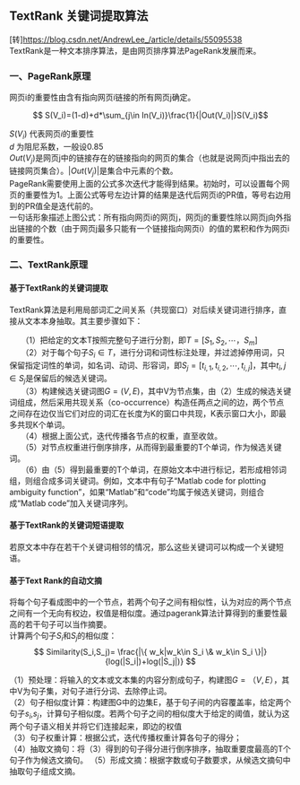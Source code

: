 ## TextRank 关键词提取算法

[转]https://blog.csdn.net/AndrewLee_/article/details/55095538  
TextRank是一种文本排序算法，是由网页排序算法PageRank发展而来。

### 一、PageRank原理
网页i的重要性由含有指向网页i链接的所有网页j确定。

$$ S(V_i)=(1-d)+d*\sum_{j\in In(V_i)}\frac{1}{|Out(V_i)|}S(V_i)$$

$S(V_i)$ 代表网页$i$的重要性  
$d$ 为阻尼系数，一般设0.85  
$Out(V_j)$是网页j中的链接存在的链接指向的网页的集合（也就是说网页j中指出去的链接网页集合）。$|Out(V_j)|$是集合中元素的个数。   
PageRank需要使用上面的公式多次迭代才能得到结果。初始时，可以设置每个网页的重要性为1。上面公式等号左边计算的结果是迭代后网页i的PR值，等号右边用到的PR值全是迭代前的。  
一句话形象描述上图公式：所有指向网页i的网页j，网页j的重要性除以网页j向外指出链接的个数（由于网页j最多只能有一个链接指向网页i）的值的累积和作为网页i的重要性。


### 二、TextRank原理

#### 基于TextRank的关键词提取
TextRank算法是利用局部词汇之间关系（共现窗口）对后续关键词进行排序，直接从文本本身抽取。其主要步骤如下：

　　（1）把给定的文本T按照完整句子进行分割，即$T=[S_1,S_2,\cdots，S_m]$  
　　（2）对于每个句子$S_i\in T$，进行分词和词性标注处理，并过滤掉停用词，只保留指定词性的单词，如名词、动词、形容词，即$S_j=[t_{i,1},t_{i,2},\cdots,t_{i,j}]$，其中$t_i,j\in S_j$是保留后的候选关键词。   
　　（3）构建候选关键词图$G = (V,E)$，其中V为节点集，由（2）生成的候选关键词组成，然后采用共现关系（co-occurrence）构造任两点之间的边，两个节点之间存在边仅当它们对应的词汇在长度为K的窗口中共现，K表示窗口大小，即最多共现K个单词。   
　　（4）根据上面公式，迭代传播各节点的权重，直至收敛。   
　　（5）对节点权重进行倒序排序，从而得到最重要的T个单词，作为候选关键词。   
　　（6）由（5）得到最重要的T个单词，在原始文本中进行标记，若形成相邻词组，则组合成多词关键词。例如，文本中有句子“Matlab code for plotting ambiguity function”，如果“Matlab”和“code”均属于候选关键词，则组合成“Matlab code”加入关键词序列。



#### 基于TextRank的关键词短语提取
若原文本中存在若干个关键词相邻的情况，那么这些关键词可以构成一个关键短语。

#### 基于Text Rank的自动文摘

将每个句子看成图中的一个节点，若两个句子之间有相似性，认为对应的两个节点之间有一个无向有权边，权值是相似度。通过pagerank算法计算得到的重要性最高的若干句子可以当作摘要。  
计算两个句子$S_i$和$S_j$的相似度： 
$$ Similarity(S_i,S_j)= \frac{|\{ w_k|w_k\in S_i \& w_k\in S_i \}|}{log(|S_i|)+log(|S_j|)} $$

（1）预处理：将输入的文本或文本集的内容分割成句子，构建图$G =（V,E）$，其中V为句子集，对句子进行分词、去除停止词。   
（2）句子相似度计算：构建图G中的边集E，基于句子间的内容覆盖率，给定两个句子$s_i$,$s_j$，计算句子相似度。若两个句子之间的相似度大于给定的阈值，就认为这两个句子语义相关并将它们连接起来，即边的权值  
（3）句子权重计算：根据公式，迭代传播权重计算各句子的得分；   
（4）抽取文摘句：将（3）得到的句子得分进行倒序排序，抽取重要度最高的T个句子作为候选文摘句。 （5）形成文摘：根据字数或句子数要求，从候选文摘句中抽取句子组成文摘。